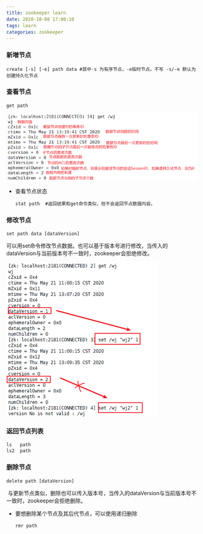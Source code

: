 ```yaml
---
title: zookeeper learn
date: 2020-10-08 17:08:10
tags: learn
categories: zookeeper
---
```




### 新増节点

```
create [-s] [-e] path data #其中-s 为有序节点，-e临时节点。不写 -s/-e 默认为创建持久化节点
```



### 查看节点

```
get path
```

![](./img/zkInfo.png)

- 查看节点状态

  ```
  stat path  #返回结果和get命令类似，但不会返回节点数据内容。
  ```



### 修改节点

```
set path data [dataVersion]
```

可以用set命令修改节点数据。也可以基于版本号进行修改，当传入的dataVersion与当前版本号不一致时，zookeeper会拒绝修改。

![](./img/修改节点.png)



### 返回节点列表

```
ls   path
ls2  path
```



### 删除节点

```
delete path [dataVersion]
```

 与更新节点类似，删除也可以传入版本号，当传入的dataVersion与当前版本号不一致时，zookeeper会拒绝删除。

- 要想删除某个节点及其后代节点，可以使用递归删除

  ```
  rmr path
  ```

  